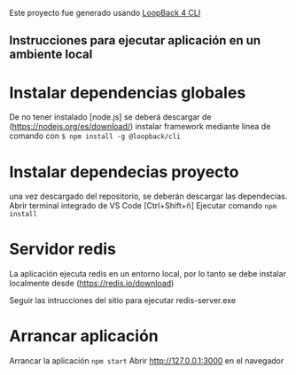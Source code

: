 
Este proyecto fue generado usando [LoopBack 4 CLI](https://loopback.io/doc/en/lb4/Command-line-interface.html)

## Instrucciones para ejecutar aplicación en un ambiente local

# Instalar dependencias globales

De no tener instalado [node.js] se deberá descargar de (https://nodejs.org/es/download/)
instalar framework mediante linea de comando con `$ npm install -g @loopback/cli`

# Instalar dependecias proyecto

una vez descargado del repositorio, se deberán descargar las dependecias.
Abrir terminal integrado de VS Code [Ctrl+Shift+ñ]
Ejecutar comando `npm install`

# Servidor redis

La aplicación ejecuta redis en un entorno local, por lo tanto se debe instalar localmente desde
(https://redis.io/download)

Seguir las intrucciones del sitio para ejecutar redis-server.exe

# Arrancar aplicación

Arrancar la aplicación `npm start`
Abrir http://127.0.0.1:3000 en el navegador


